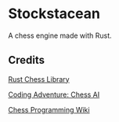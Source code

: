 # Stockstacean

A chess engine made with Rust.

## Credits

[Rust Chess Library](https://github.com/jordanbray/chess)

[Coding Adventure: Chess AI](https://youtu.be/U4ogK0MIzqk)

[Chess Programming Wiki](https://www.chessprogramming.org/Main_Page)
